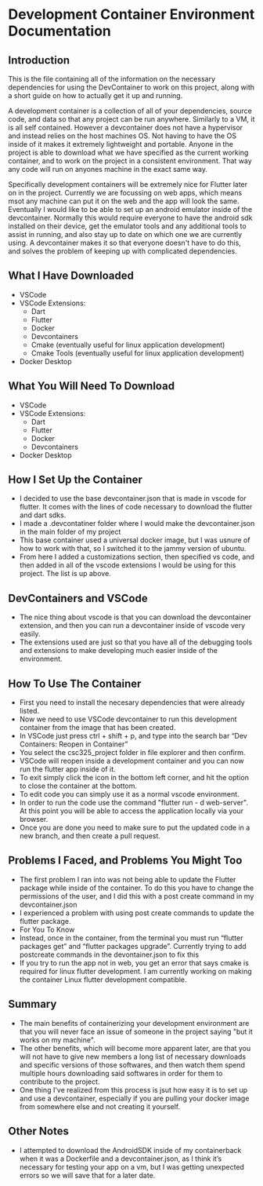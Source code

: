 # Development Container Environment Documentation
## Introduction
 This is the file containing all of the information on the necessary dependencies for using the DevContainer to work on this project, along with a short guide on how to actually get it up and running.

 A development container is a collection of all of your dependencies, source code, and data so that any project can be run anywhere. Similarly to a VM, it is all self contained. However a devcontainer does not have a hypervisor and instead relies on the host machines OS. Not having to have the OS inside of it makes it extremely lightweight and portable. Anyone in the project is able to download what we have specified as the current working container, and to work on the project in a consistent environment. That way any code will run on anyones machine in the exact same way.

 Specifically development containers will be extremely nice for Flutter later on in the project. Currently we are focussing on web apps, which means msot any machine can put it on the web and the app will look the same. Eventually I would like to be able to set up an android emulator inside of the devcontainer. Normally this would require everyone to have the android sdk installed on their device, get the emulator tools and any additional tools to assist in running, and also stay up to date on which one we are currently using. A devcontainer makes it so that everyone doesn't have to do this, and solves the problem of keeping up with complicated dependencies.

## What I Have Downloaded
- VSCode
- VSCode Extensions:
	- Dart
	- Flutter
	- Docker
	- Devcontainers
  - Cmake (eventually useful for linux application development)
  - Cmake Tools (eventually useful for linux application development)
- Docker Desktop

## What You Will Need To Download
- VSCode
- VSCode Extensions:
	- Dart
	- Flutter
	- Docker
	- Devcontainers
- Docker Desktop

## How I Set Up the Container
- I decided to use the base devcontainer.json that is made in vscode for flutter. It comes with the lines of code necessary to download the flutter and dart sdks.
- I made a .devcontatiner folder where I would make the devcontainer.json in the main folder of my project
- This base container used a universal docker image, but I was usnure of how to work with that, so I switched it to the jammy version of ubuntu.
- From here I added a customizations section, then specified vs code, and then added in all of the vscode extensions I would be using for this project. The list is up  above.

## DevContainers and VSCode
- The nice thing about vscode is that you can download the devcontainer extension, and then you can run a devcontainer inside of vscode very easily.
- The extensions used are just so that you have all of the debugging tools and extensions to make developing much easier inside of the environment.

## How To Use The Container
- First you need to install the necesary dependencies that were already listed. 
- Now we need to use VSCode devcontainer to run this development container from the image that has been created.
- In VSCode just press ctrl + shift + p, and type into the search bar “Dev Containers: Reopen in Container”
- You select the csc325_project folder in file explorer and then confirm.
- VSCode will reopen inside a development container and you can now run the flutter app inside of it.
- To exit simply click the icon in the bottom left corner, and hit the option to close the container at the bottom.
- To edit code you can simply use it as a normal vscode environment.
- In order to run the code use the command "flutter run - d web-server". At this point you will be able to access the application locally via your browser.
- Once you are done you need to make sure to put the updated code in a new branch, and then create a pull request.

## Problems I Faced, and Problems You Might Too
- The first problem I ran into was not being able to update the Flutter package while inside of the container. To do this you have to change the permissions of the user, and I did this with a post create command in my devcontainer.json
- I experienced a problem with using post create commands to update the flutter package.
- For You To Know
- Instead, once in the container, from the terminal you must run “flutter packages get” and “flutter packages upgrade”. Currently trying to add postcreate commands in the devontainer.json to fix this
- If you try to run the app not in web, you get an error that says cmake is required for linux flutter development. I am currently working on making the container Linux flutter development compatible.


## Summary
- The main benefits of containerizing your development environment are that you will never face an issue of someone in the project saying "but it works on my machine". 
- The other benefits, which will become more apparent later, are that you will not have to give new members a long list of necessary downloads and specific versions of those softwares, and then watch them spend multiple hours downloading said softwares in order for them to contribute to the project.
- One thing I've realized from this process is jsut how easy it is to set up and use a devcontainer, especially if you are pulling your docker image from somewhere else and not creating it yourself.


## Other Notes
- I attempted to download the AndroidSDK inside of my containerback when it was a Dockerfile and a devcontainer.json, as I think it’s necessary for testing your app on a vm, but I was getting unexpected errors so we will save that for a later date.

